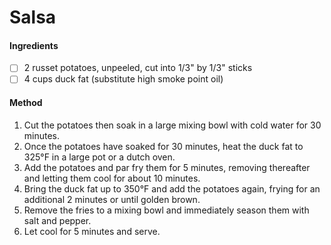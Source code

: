 <!-- TAG: appetizer -->
<!-- TAG: vegetarian -->
<!-- TAG: gluten free -->
<!-- TAG: side -->

# Salsa

#### Ingredients

- [ ] 2 russet potatoes, unpeeled, cut into 1/3" by 1/3" sticks
- [ ] 4 cups duck fat (substitute high smoke point oil) <!-- TAG: vegan --> <!-- if oil is used instead of animal fat -->

#### Method

1. Cut the potatoes then soak in a large mixing bowl with cold water for 30 minutes.
2. Once the potatoes have soaked for 30 minutes, heat the duck fat to 325°F in a large pot or a dutch oven.
3. Add the potatoes and par fry them for 5 minutes, removing thereafter and letting them cool for about 10 minutes.
4. Bring the duck fat up to 350°F and add the potatoes again, frying for an additional 2 minutes or until golden brown.
5. Remove the fries to a mixing bowl and immediately season them with salt and pepper.
6. Let cool for 5 minutes and serve.
